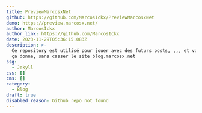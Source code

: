 ```yaml
---
title: PreviewMarcosxNet
github: https://github.com/MarcosIckx/PreviewMarcosxNet
demo: https://preview.marcosx.net/
author: MarcosIckx
author_link: https://github.com/MarcosIckx
date: 2023-11-29T05:36:15.083Z
description: >-
  Ce repository est utilisé pour jouer avec des futurs posts, ,,, et voir ce que
  ça donne, sans casser le site blog.marcosx.net
ssg:
  - Jekyll
css: []
cms: []
category:
  - Blog
draft: true
disabled_reason: Github repo not found
---
```

